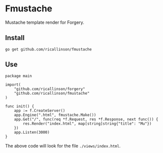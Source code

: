 # Fmustache

Mustache template render for Forgery.

## Install

    go get github.com/ricallinson/fmustache

## Use

    package main

    import(
        "github.com/ricallinson/forgery"
        "github.com/ricallinson/fmustache"
    )

    func init() {
        app := f.CreateServer()
        app.Engine(".html", fmustache.Make())
        app.Get("/", func(req *f.Request, res *f.Response, next func()) {
            res.Render("index.html", map[string]string{"title": "Mu"})
        })
        app.Listen(3000)
    }

The above code will look for the file `./views/index.html`.